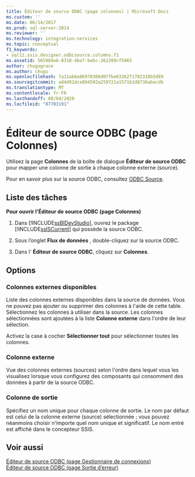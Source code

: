 ```yaml
---
title: Éditeur de source ODBC (page colonnes) | Microsoft Docs
ms.custom: ''
ms.date: 06/14/2017
ms.prod: sql-server-2014
ms.reviewer: ''
ms.technology: integration-services
ms.topic: conceptual
f1_keywords:
- sql12.ssis.designer.odbcsource.columns.f1
ms.assetid: 565984eb-8318-4be7-bebc-262209cf5065
author: chugugrace
ms.author: chugu
ms.openlocfilehash: 7a11ab6a86978366d07fbe63362f1702310b5d89
ms.sourcegitcommit: ad4d92dce894592a259721a1571b1d8736abacdb
ms.translationtype: MT
ms.contentlocale: fr-FR
ms.lasthandoff: 08/04/2020
ms.locfileid: "87703191"
---
```

# <a name="odbc-source-editor-columns-page"></a>Éditeur de source ODBC (page Colonnes)
  Utilisez la page **Colonnes** de la boîte de dialogue **Éditeur de source ODBC** pour mapper une colonne de sortie à chaque colonne externe (source).  
  
 Pour en savoir plus sur la source ODBC, consultez [ODBC Source](data-flow/odbc-source.md).  
  
## <a name="task-list"></a>Liste des tâches  
 **Pour ouvrir l'Éditeur de source ODBC (page Colonnes)**  
  
1.  Dans [!INCLUDE[ssBIDevStudio](../includes/ssbidevstudio-md.md)], ouvrez le package [!INCLUDE[ssISCurrent](../includes/ssiscurrent-md.md)] qui possède la source ODBC.  
  
2.  Sous l’onglet **Flux de données** , double-cliquez sur la source ODBC.  
  
3.  Dans l' **Éditeur de source ODBC**, cliquez sur **Colonnes**.  
  
## <a name="options"></a>Options  
  
### <a name="available-external-columns"></a>Colonnes externes disponibles  
 Liste des colonnes externes disponibles dans la source de données. Vous ne pouvez pas ajouter ou supprimer des colonnes à l'aide de cette table. Sélectionnez les colonnes à utiliser dans la source. Les colonnes sélectionnées sont ajoutées à la liste **Colonne externe** dans l'ordre de leur sélection.  
  
 Activez la case à cocher **Sélectionner tout** pour sélectionner toutes les colonnes.  
  
### <a name="external-column"></a>Colonne externe  
 Vue des colonnes externes (sources) selon l'ordre dans lequel vous les visualisez lorsque vous configurez des composants qui consomment des données à partir de la source ODBC.  
  
### <a name="output-column"></a>Colonne de sortie  
 Spécifiez un nom unique pour chaque colonne de sortie. Le nom par défaut est celui de la colonne externe (source) sélectionnée ; vous pouvez néanmoins choisir n'importe quel nom unique et significatif. Le nom entré est affiché dans le concepteur SSIS.  
  
## <a name="see-also"></a>Voir aussi  
 [Éditeur de source ODBC &#40;page Gestionnaire de connexions&#41;](../../2014/integration-services/odbc-source-editor-connection-manager-page.md)   
 [Éditeur de source ODBC &#40;page Sortie d’erreur&#41;](../../2014/integration-services/odbc-source-editor-error-output-page.md)  
  
  
